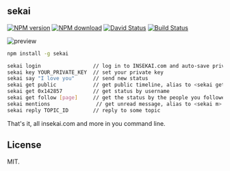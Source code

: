 ## sekai

[![NPM version](https://img.shields.io/npm/v/sekai.svg?style=flat)](https://www.npmjs.com/package/sekai)
[![NPM download](https://img.shields.io/npm/dm/sekai.svg?style=flat)](https://www.npmjs.com/package/sekai)
[![David Status](https://david-dm.org/kchanzen/sekai.svg)](https://david-dm.org/kchanzen/sekai)
[![Build Status](https://travis-ci.org/kchanzen/sekai.svg?branch=master)](https://travis-ci.org/kchanzen/sekai)

![preview](http://i2.tietuku.com/d88ecddf7f7f85d4.gif)

```bash
npm install -g sekai

sekai login                 // log in to INSEKAI.com and auto-save private key for you
sekai key YOUR_PRIVATE_KEY  // set your private key
sekai say "I love you"      // send new status
sekai get public            // get public timeline, alias to <sekai get>
sekai get 0x142857          // get status by username
sekai get follow [page]     // get the status by the people you followed
sekai mentions               // get unread message, alias to <sekai m>
sekai reply TOPIC_ID        // reply to some topic
```

That's it, all insekai.com and more in you command line.

## License

MIT.
